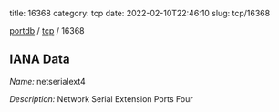title: 16368
category: tcp
date: 2022-02-10T22:46:10
slug: tcp/16368

[portdb](/) / [tcp](/category/tcp.html) / 16368


## IANA Data

_Name:_ netserialext4

_Description:_ Network Serial Extension Ports Four

